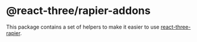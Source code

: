 # @react-three/rapier-addons

This package contains a set of helpers to make it easier to use [react-three-rapier](https://github.com/pmndrs/react-three-rapier).

